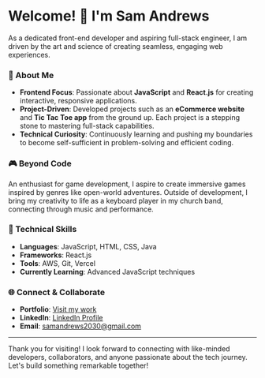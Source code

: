 # Welcome! 👋 I'm Sam Andrews

As a dedicated front-end developer and aspiring full-stack engineer, I am driven by the art and science of creating seamless, engaging web experiences.

### 🚀 About Me
- **Frontend Focus**: Passionate about **JavaScript** and **React.js** for creating interactive, responsive applications.
- **Project-Driven**: Developed projects such as an **eCommerce website** and **Tic Tac Toe app** from the ground up. Each project is a stepping stone to mastering full-stack capabilities.
- **Technical Curiosity**: Continuously learning and pushing my boundaries to become self-sufficient in problem-solving and efficient coding.

### 🎮 Beyond Code
An enthusiast for game development, I aspire to create immersive games inspired by genres like open-world adventures. Outside of development, I bring my creativity to life as a keyboard player in my church band, connecting through music and performance.

### 💼 Technical Skills
- **Languages**: JavaScript, HTML, CSS, Java
- **Frameworks**: React.js
- **Tools**: AWS, Git, Vercel
- **Currently Learning**: Advanced JavaScript techniques

### 🌐 Connect & Collaborate
- **Portfolio**: [Visit my work](https://portfolio-ashy-beta-85.vercel.app/)
- **LinkedIn**: [LinkedIn Profile](https://www.linkedin.com/in/sam-andrews-b4b790241/)
- **Email**: [samandrews2030@gmail.com](mailto:samandrews2030@gmail.com)

---

Thank you for visiting! I look forward to connecting with like-minded developers, collaborators, and anyone passionate about the tech journey. Let's build something remarkable together!
